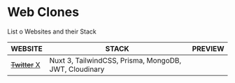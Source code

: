 # Web Clones

List o Websites and their Stack

| WEBSITE                         | STACK                                                 | PREVIEW |
| ------------------------------- | ----------------------------------------------------- | ------- |
| [~~Twitter~~ X](https://x.com/) | Nuxt 3, TailwindCSS, Prisma, MongoDB, JWT, Cloudinary |         |
